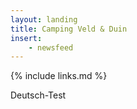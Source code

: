 ```yaml
---
layout: landing
title: Camping Veld & Duin
insert:
    - newsfeed
---
```

{% include links.md %}

Deutsch-Test

